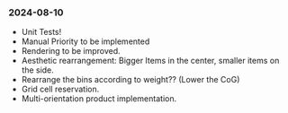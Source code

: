 ### 2024-08-10
 - Unit Tests!
 - Manual Priority to be implemented
 - Rendering to be improved. 
 - Aesthetic rearrangement: Bigger Items in the center, smaller items on the side. 
 - Rearrange the bins according to weight?? (Lower the CoG)
 - Grid cell reservation.
 - Multi-orientation product implementation.